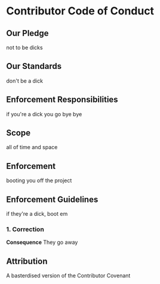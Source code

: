 # Contributor Code of Conduct

## Our Pledge

not to be dicks

## Our Standards

don't be a dick

## Enforcement Responsibilities

if you're a dick you go bye bye

## Scope

all of time and space

## Enforcement

booting you off the project

## Enforcement Guidelines

if they're a dick, boot em

### 1. Correction

**Consequence**
They go away

## Attribution

A basterdised version of the Contributor Covenant
